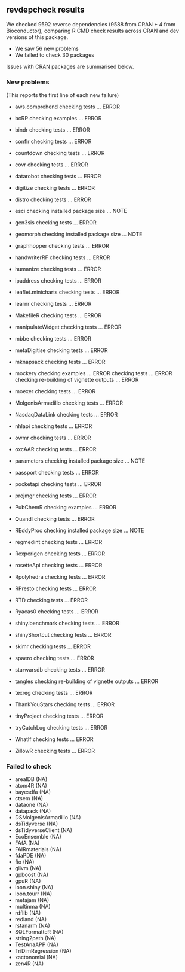 ## revdepcheck results

We checked 9592 reverse dependencies (9588 from CRAN + 4 from Bioconductor), comparing R CMD check results across CRAN and dev versions of this package.

 * We saw 56 new problems
 * We failed to check 30 packages

Issues with CRAN packages are summarised below.

### New problems
(This reports the first line of each new failure)

* aws.comprehend
  checking tests ... ERROR

* bcRP
  checking examples ... ERROR

* bindr
  checking tests ... ERROR

* conflr
  checking tests ... ERROR

* countdown
  checking tests ... ERROR

* covr
  checking tests ... ERROR

* datarobot
  checking tests ... ERROR

* digitize
  checking tests ... ERROR

* distro
  checking tests ... ERROR

* esci
  checking installed package size ... NOTE

* gen3sis
  checking tests ... ERROR

* geomorph
  checking installed package size ... NOTE

* graphhopper
  checking tests ... ERROR

* handwriterRF
  checking tests ... ERROR

* humanize
  checking tests ... ERROR

* ipaddress
  checking tests ... ERROR

* leaflet.minicharts
  checking tests ... ERROR

* learnr
  checking tests ... ERROR

* MakefileR
  checking tests ... ERROR

* manipulateWidget
  checking tests ... ERROR

* mbbe
  checking tests ... ERROR

* metaDigitise
  checking tests ... ERROR

* mknapsack
  checking tests ... ERROR

* mockery
  checking examples ... ERROR
  checking tests ... ERROR
  checking re-building of vignette outputs ... ERROR

* moexer
  checking tests ... ERROR

* MolgenisArmadillo
  checking tests ... ERROR

* NasdaqDataLink
  checking tests ... ERROR

* nhlapi
  checking tests ... ERROR

* owmr
  checking tests ... ERROR

* oxcAAR
  checking tests ... ERROR

* parameters
  checking installed package size ... NOTE

* passport
  checking tests ... ERROR

* pocketapi
  checking tests ... ERROR

* projmgr
  checking tests ... ERROR

* PubChemR
  checking examples ... ERROR

* Quandl
  checking tests ... ERROR

* REddyProc
  checking installed package size ... NOTE

* regmedint
  checking tests ... ERROR

* Rexperigen
  checking tests ... ERROR

* rosetteApi
  checking tests ... ERROR

* Rpolyhedra
  checking tests ... ERROR

* RPresto
  checking tests ... ERROR

* RTD
  checking tests ... ERROR

* Ryacas0
  checking tests ... ERROR

* shiny.benchmark
  checking tests ... ERROR

* shinyShortcut
  checking tests ... ERROR

* skimr
  checking tests ... ERROR

* spaero
  checking tests ... ERROR

* starwarsdb
  checking tests ... ERROR

* tangles
  checking re-building of vignette outputs ... ERROR

* texreg
  checking tests ... ERROR

* ThankYouStars
  checking tests ... ERROR

* tinyProject
  checking tests ... ERROR

* tryCatchLog
  checking tests ... ERROR

* WhatIf
  checking tests ... ERROR

* ZillowR
  checking tests ... ERROR

### Failed to check

* arealDB             (NA)
* atom4R              (NA)
* bayesdfa            (NA)
* ctsem               (NA)
* dataone             (NA)
* datapack            (NA)
* DSMolgenisArmadillo (NA)
* dsTidyverse         (NA)
* dsTidyverseClient   (NA)
* EcoEnsemble         (NA)
* FAfA                (NA)
* FAIRmaterials       (NA)
* fdaPDE              (NA)
* fio                 (NA)
* gllvm               (NA)
* gpboost             (NA)
* gpuR                (NA)
* loon.shiny          (NA)
* loon.tourr          (NA)
* metajam             (NA)
* multinma            (NA)
* rdflib              (NA)
* redland             (NA)
* rstanarm            (NA)
* SQLFormatteR        (NA)
* string2path         (NA)
* TestAnaAPP          (NA)
* TriDimRegression    (NA)
* xactonomial         (NA)
* zen4R               (NA)
